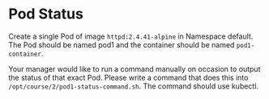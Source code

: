 # Pod Status

Create a single Pod of image `httpd:2.4.41-alpine` in Namespace default. The Pod should be named pod1 and the container should be named `pod1-container`.

Your manager would like to run a command manually on occasion to output the status of that exact Pod. Please write a command that does this into `/opt/course/2/pod1-status-command.sh`. The command should use kubectl.
